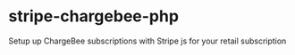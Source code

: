 stripe-chargebee-php
====================

Setup up ChargeBee subscriptions with Stripe js for your retail subscription
